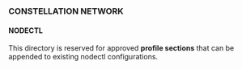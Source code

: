 ### CONSTELLATION NETWORK
#### NODECTL

This directory is reserved for approved **profile sections** that can be appended to existing nodectl configurations.